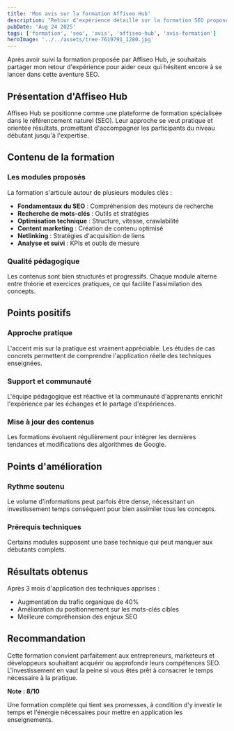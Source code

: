 ```yaml
---
title: 'Mon avis sur la formation Affiseo Hub'
description: "Retour d'expérience détaillé sur la formation SEO proposée par Affiseo Hub"
pubDate: 'Aug 24 2025'
tags: ['formation', 'seo', 'avis', 'affiseo-hub', 'avis-formation']
heroImage: '../../assets/tree-7619791_1280.jpg'
---
```


Après avoir suivi la formation proposée par Affiseo Hub, je souhaitais partager mon retour d'expérience pour aider ceux qui hésitent encore à se lancer dans cette aventure SEO.

## Présentation d'Affiseo Hub

Affiseo Hub se positionne comme une plateforme de formation spécialisée dans le référencement naturel (SEO). Leur approche se veut pratique et orientée résultats, promettant d'accompagner les participants du niveau débutant jusqu'à l'expertise.

## Contenu de la formation

### Les modules proposés

La formation s'articule autour de plusieurs modules clés :

- **Fondamentaux du SEO** : Compréhension des moteurs de recherche
- **Recherche de mots-clés** : Outils et stratégies
- **Optimisation technique** : Structure, vitesse, crawlabilité
- **Content marketing** : Création de contenu optimisé
- **Netlinking** : Stratégies d'acquisition de liens
- **Analyse et suivi** : KPIs et outils de mesure

### Qualité pédagogique

Les contenus sont bien structurés et progressifs. Chaque module alterne entre théorie et exercices pratiques, ce qui facilite l'assimilation des concepts.

## Points positifs

### Approche pratique

L'accent mis sur la pratique est vraiment appréciable. Les études de cas concrets permettent de comprendre l'application réelle des techniques enseignées.

### Support et communauté

L'équipe pédagogique est réactive et la communauté d'apprenants enrichit l'expérience par les échanges et le partage d'expériences.

### Mise à jour des contenus

Les formations évoluent régulièrement pour intégrer les dernières tendances et modifications des algorithmes de Google.

## Points d'amélioration

### Rythme soutenu

Le volume d'informations peut parfois être dense, nécessitant un investissement temps conséquent pour bien assimiler tous les concepts.

### Prérequis techniques

Certains modules supposent une base technique qui peut manquer aux débutants complets.

## Résultats obtenus

Après 3 mois d'application des techniques apprises :

- Augmentation du trafic organique de 40%
- Amélioration du positionnement sur les mots-clés cibles
- Meilleure compréhension des enjeux SEO

## Recommandation

Cette formation convient parfaitement aux entrepreneurs, marketeurs et développeurs souhaitant acquérir ou approfondir leurs compétences SEO. L'investissement en vaut la peine si vous êtes prêt à consacrer le temps nécessaire à la pratique.

**Note : 8/10**

Une formation complète qui tient ses promesses, à condition d'y investir le temps et l'énergie nécessaires pour mettre en application les enseignements.

